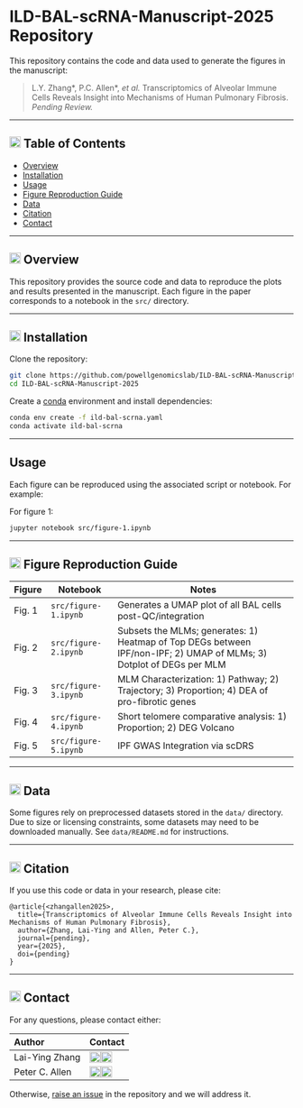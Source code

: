 # ILD-BAL-scRNA-Manuscript-2025 Repository

This repository contains the code and data used to generate the figures in the manuscript:

> L.Y. Zhang\*, P.C. Allen\*, _et al._ Transcriptomics of Alveolar Immune Cells Reveals Insight into Mechanisms of Human Pulmonary Fibrosis. _Pending Review._ 

---

## <img src="https://github.com/user-attachments/assets/0ff42912-3def-49d1-8afc-3dc7bb72c401" width="20" height="20"> Table of Contents
- [Overview](#-overview)
- [Installation](#-installation)
- [Usage](#usage)
- [Figure Reproduction Guide](#-figure-reproduction-guide)
- [Data](#-data)
- [Citation](#-citation)
- [Contact](#-contact)

---

## <img src="https://github.com/user-attachments/assets/f451df92-7cda-41eb-906d-85f18984cb96" width="20" height="20"> Overview

This repository provides the source code and data to reproduce the plots and results presented in the manuscript. Each figure in the paper corresponds to a notebook in the `src/` directory.

---

## <img src="https://github.com/user-attachments/assets/8236200d-8a12-45af-997b-890bd235c070" width="20" height="20"> Installation

Clone the repository:

```bash
git clone https://github.com/powellgenomicslab/ILD-BAL-scRNA-Manuscript-2025.git
cd ILD-BAL-scRNA-Manuscript-2025
```

Create a [conda](https://docs.conda.io) environment and install dependencies:

```bash
conda env create -f ild-bal-scrna.yaml
conda activate ild-bal-scrna
```

---

## Usage

Each figure can be reproduced using the associated script or notebook. For example:

For figure 1:

```bash
jupyter notebook src/figure-1.ipynb
```

---

## <img src="https://github.com/user-attachments/assets/a53e141d-5f80-4d1d-9548-bec3d2a148bb" width="20" height="20"> Figure Reproduction Guide

| Figure | Notebook | Notes |
|--------|-------------------|-------|
| Fig. 1 | `src/figure-1.ipynb` | Generates a UMAP plot of all BAL cells post-QC/integration |
| Fig. 2 | `src/figure-2.ipynb` | Subsets the MLMs; generates: 1) Heatmap of Top DEGs between IPF/non-IPF; 2) UMAP of MLMs; 3) Dotplot of DEGs per MLM |
| Fig. 3 | `src/figure-3.ipynb` | MLM Characterization: 1) Pathway; 2) Trajectory; 3) Proportion; 4) DEA of pro-fibrotic genes |
| Fig. 4 | `src/figure-4.ipynb` | Short telomere comparative analysis: 1) Proportion; 2) DEG Volcano |
| Fig. 5 | `src/figure-5.ipynb` | IPF GWAS Integration via scDRS |

---

## <img src="https://github.com/user-attachments/assets/18888156-054a-47ba-9f08-a1c6283912ca" width="20" height="20"> Data

Some figures rely on preprocessed datasets stored in the `data/` directory. Due to size or licensing constraints, some datasets may need to be downloaded manually. See `data/README.md` for instructions.

---

## <img src="https://github.com/user-attachments/assets/f33c77bc-8b93-4d14-8531-ae6e18c84027" width="20" height="20"> Citation

If you use this code or data in your research, please cite:

```
@article{<zhangallen2025>,
  title={Transcriptomics of Alveolar Immune Cells Reveals Insight into Mechanisms of Human Pulmonary Fibrosis},
  author={Zhang, Lai-Ying and Allen, Peter C.},
  journal={pending},
  year={2025},
  doi={pending}
}
```

---

## <img src="https://github.com/user-attachments/assets/9e5b5c7a-bac5-44cb-a568-6e8e03c88017" width="20" height="20"> Contact

For any questions, please contact either:

| Author | Contact |
| :----- | :------ |
| Lai-Ying Zhang   | <a href="mailto:Lai-Ying.Zhang@health.qld.gov.au"><img src="https://github.com/user-attachments/assets/d100bf6e-37cd-458a-aacc-737b26d18b55" width="20" height="20" /></a><a href="https://github.com/laiyingz"><img src="https://github.com/user-attachments/assets/35eceb13-d725-4108-9791-57ca28776e5c" width="20" height="20" /></a> |
| Peter C. Allen | <a href="mailto:p.allen@garvan.org.au"><img src="https://github.com/user-attachments/assets/d100bf6e-37cd-458a-aacc-737b26d18b55" width="20" height="20" /></a><a href="https://petercallen.github.io"><img src="https://github.com/user-attachments/assets/35eceb13-d725-4108-9791-57ca28776e5c" width="20" height="20" /></a> |






 

Otherwise, [raise an issue](https://github.com/PeterCAllen/ILD-BAL-scRNA-Manuscript-2025/issues/new) in the repository and we will address it.

